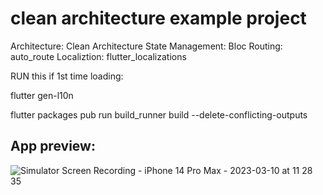 # clean architecture example project

Architecture: Clean Architecture
State Management: Bloc
Routing: auto_route
Localiztion: flutter_localizations

RUN this if 1st time loading:

flutter gen-l10n

flutter packages pub run build_runner build --delete-conflicting-outputs




## App preview:

![Simulator Screen Recording - iPhone 14 Pro Max - 2023-03-10 at 11 28 35](https://user-images.githubusercontent.com/38894285/224240926-1a296a93-3473-4904-9bb8-1498197b5db5.gif)



